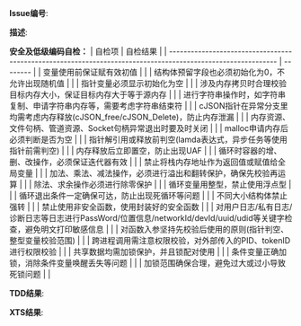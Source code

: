 **Issue编号**:

**描述**:

**安全及低级编码自检：**
| 自检项                                                                                                       | 自检结果 |
| ------------------------------------------------------------------------------------------------------------ | -------- |
| 变量使用前保证赋有效初值                                                                                       |          |
| 结构体预留字段也必须初始化为0，不允许出现随机值                                                                  |          |
| 指针变量必须显示初始化为空                                                                                     |          |
| 涉及内存拷贝时合理校验目标内存大小，保证目标内存大于等于源内存                                                     |          |
| 进行字符串操作时，如字符串复制、申请字符串内存等，需要考虑字符串结束符                                              |          |
| cJSON指针在异常分支里均需考虑内存释放(cJSON_free/cJSON_Delete)，防止内存泄漏                                      |          |
| 内存资源、文件句柄、管道资源、Socket句柄异常退出时要及时关闭                                                       |          |
| malloc申请内存后必须判断是否为空                                                                                |          |
| 指针解引用或释放前判空(lamda表达式，异步任务等使用指针前需判空)                                                    |          |
| 内存释放后立即置空，防止出现UAF                                                                                  |          |
| 循环时容器的增、删、改操作，必须保证迭代器有效                                                                    |          |
| 禁止将栈内存地址作为返回值或赋值给全局变量                                                                        |          |
| 加法、乘法、减法操作，必须进行溢出和翻转保护，确保先校验再运算                                                      |          |
| 除法、求余操作必须进行除零保护                                                                                   |          |
| 循环变量用整型，禁止使用浮点型                                                                                   |          |
| 循环退出条件一定确保可达，防止出现死循环等问题                                                                     |          |
| 不同大小结构体禁止强转                                                                                           |          |
| 禁止使用非安全函数，使用封装好的安全函数                                                                           |          |
| 对用户日志/私有日志/诊断日志等日志进行PassWord/位置信息/networkId/devId/uuid/udid等关键字检查，避免明文打印敏感信息   |          |
| 对函数入参坚持先校验后使用的原则(指针判空、整型变量校验范围)                                                        |          |
| 跨进程调用需注意权限校验，对外部传入的PID、tokenID进行权限校验                                                      |          |
| 共享数据均需加锁保护，并且锁配对使用                                                                              |          |
| 条件变量正确加锁，消除条件变量唤醒丢失等问题                                                                       |          |
| 加锁范围确保合理，避免过大或过小导致死锁问题                                                                       |          |

**TDD结果**:

**XTS结果**:
